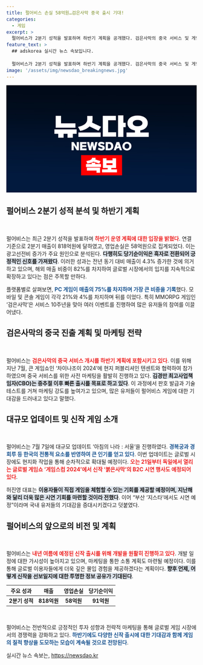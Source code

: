 ```yaml
---
title: 펄어비스 손실 58억원…검은사막 중국 출시 기대!
categories:
  - 게임
excerpt: >
  펄어비스가 2분기 성적을 발표하며 하반기 계획을 공개했다. 검은사막의 중국 서비스 및 게임스컴에서의 신작 시연 행사로 기대감을 높이고 있다. 매출은 증가했지만 영업손실도 적자로, 앞으로의 전략에 귀추가 주목된다!
feature_text: >
  ## adskorea 실시간 뉴스 속보입니다.

  펄어비스가 2분기 성적을 발표하며 하반기 계획을 공개했다. 검은사막의 중국 서비스 및 게임스컴에서의 신작 시연 행사로 기대감을 높이고 있다. 매출은 증가했지만 영업손실도 적자로, 앞으로의 전략에 귀추가 주목된다!
image: '/assets/img/newsdao_breakingnews.jpg'
---
```


<p><img src="/assets/img/newsdao_breakingnews.jpg" alt="adskorea 속보" /></p>

<h2 data-ke-size="size26">펄어비스 2분기 성적 분석 및 하반기 계획</h2>

<p data-ke-size="size16">&nbsp;</p>

<p>펄어비스는 최근 2분기 성적을 발표하며 <b><span style="color: #ee2323;">하반기 운영 계획에 대한 입장을 밝혔다</span></b>. 연결 기준으로 2분기 매출이 818억원에 달하였고, 영업손실은 58억원으로 집계되었다. 이는 광고선전비 증가가 주요 원인으로 분석된다. <b><span style="background-color: #21538527;">다행히도 당기순이익은 흑자로 전환되어 긍정적인 신호를 가져왔다</span></b>. 이러한 성과는 전년 동기 대비 매출이 4.3% 증가한 것에 의거하고 있으며, 해외 매출 비중이 82%를 차지하여 글로벌 시장에서의 입지를 지속적으로 확장하고 있다는 점은 주목할 만하다. </p>

<p>플랫폼별로 살펴보면, <b><span style="color: #1a5490;">PC 게임이 매출의 75%를 차지하며 가장 큰 비중을 기록</span></b>했다. 모바일 및 콘솔 게임이 각각 21%와 4%를 차지하며 뒤를 이었다. 특히 MMORPG 게임인 ‘검은사막’은 서비스 10주년을 맞아 여러 이벤트를 진행하여 많은 유저들의 참여를 이끌어냈다. </p>

<h2 data-ke-size="size26">검은사막의 중국 진출 계획 및 마케팅 전략</h2>

<p data-ke-size="size16">&nbsp;</p>

<p>펄어비스는 <b><span style="color: #ee2323;">검은사막의 중국 서비스 개시를 하반기 계획에 포함시키고 있다</span></b>. 이를 위해 지난 7월, 큰 게임쇼인 ‘차이나조이 2024’에 현지 퍼블리셔인 텐센트와 협력하여 참가하였으며 중국 서비스를 위한 사전 마케팅을 활발히 진행하고 있다. <b><span style="background-color: #21538527;">김경만 최고사업책임자(CBO)는 중추절 이후 빠른 출시를 목표로 하고 있다</span></b>. 이 과정에서 판호 발급과 기술 테스트를 거쳐 마케팅 강도를 높여가고 있으며, 많은 유저들이 펄어비스 게임에 대한 기대감을 드러내고 있다고 말했다.</p>

<h2 data-ke-size="size26">대규모 업데이트 및 신작 게임 소개</h2>

<p data-ke-size="size16">&nbsp;</p>

<p>펄어비스는 7월 7일에 대규모 업데이트 ‘아침의 나라 : 서울’을 진행하였다. <b><span style="color: #1a5490;">경복궁과 경회루 등 한국의 전통적 요소를 반영하여 큰 인기를 얻고 있다</span></b>. 이번 업데이트는 글로벌 시장에도 현지화 작업을 통해 순차적으로 확대될 예정이다. <b><span style="color: #ee2323;">오는 21일부터 독일에서 열리는 글로벌 게임쇼 ‘게임스컴 2024’에서 신작 ‘붉은사막’의 B2C 시연 행사도 예정되어 있다</span></b>.</p>

<p>허진영 대표는 <b><span style="background-color: #21538527;">이용자들이 직접 게임을 체험할 수 있는 기회를 제공할 예정이며, 지난해와 달리 더욱 많은 시연 기회를 마련할 것이라 전했다</span></b>. 이어 “부산 ‘지스타’에서도 시연 예정”이라며 국내 유저들의 기대감을 증대시키겠다고 덧붙였다.</p>

<h2 data-ke-size="size26">펄어비스의 앞으로의 비전 및 계획</h2>

<p data-ke-size="size16">&nbsp;</p>

<p>펄어비스는 <b><span style="color: #ee2323;">내년 여름에 예정된 신작 출시를 위해 개발을 원활히 진행하고 있다</span></b>. 개발 일정에 대한 가시성이 높아지고 있으며, 마케팅을 통한 소통 계획도 마련될 예정이다. 이를 통해 글로벌 이용자들에게 더욱 깊은 몰입 경험을 제공하겠다는 계획이다. <b><span style="background-color: #21538527;">향후 언제, 어떻게 신작을 선보일지에 대한 투명한 정보 공유가 기대된다</span></b>.</p>

<table>
  <thead>
    <tr>
      <th>주요 성과</th>
      <th>매출</th>
      <th>영업손실</th>
      <th>당기순이익</th>
    </tr>
  </thead>
  <tbody>
    <tr>
      <td style="text-align: center; height: 17px;"><b>2분기 성적</b></td>
      <td style="text-align: center; height: 17px;"><b>818억원</b></td>
      <td style="text-align: center; height: 17px;"><b>58억원</b></td>
      <td style="text-align: center; height: 17px;"><b>91억원</b></td>
    </tr>
  </tbody>
</table>

<p data-ke-size="size16">&nbsp;</p>

<p>펄어비스는 전반적으로 긍정적인 투자 성향과 전략적 마케팅을 통해 글로벌 게임 시장에서의 경쟁력을 강화하고 있다. <b><span style="color: #1a5490;">하반기에도 다양한 신작 출시에 대한 기대감과 함께 게임의 질적 향상을 도모하는 모습이 계속될 것으로 전망된다</span></b>.</p>
실시간 뉴스 속보는, <a href="https://newsdao.kr" rel="dofollow">https://newsdao.kr</a>


